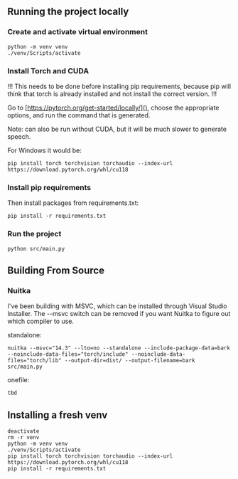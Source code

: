 ## Running the project locally
### Create and activate virtual environment
```
python -m venv venv
./venv/Scripts/activate
```

### Install Torch and CUDA
!!!
This needs to be done before installing pip requirements, because pip will think that torch is already installed and not install the correct version.
!!!

Go to [https://pytorch.org/get-started/locally/](), choose the appropriate options, and run the command that is generated.

Note: can also be run without CUDA, but it will be much slower to generate speech.

For Windows it would be:
```
pip install torch torchvision torchaudio --index-url https://download.pytorch.org/whl/cu118
```

### Install pip requirements
Then install packages from requirements.txt:
```
pip install -r requirements.txt
```

### Run the project
```
python src/main.py
```

## Building From Source
### Nuitka
I've been building with MSVC, which can be installed through Visual Studio Installer. The --msvc switch can be removed if you want Nuitka to figure out which compiler to use.

standalone:
```
nuitka --msvc="14.3" --lto=no --standalone --include-package-data=bark --noinclude-data-files="torch/include" --noinclude-data-files="torch/lib" --output-dir=dist/ --output-filename=bark src/main.py
```

onefile:
```
tbd
```

## Installing a fresh venv
```
deactivate
rm -r venv
python -m venv venv
./venv/Scripts/activate
pip install torch torchvision torchaudio --index-url https://download.pytorch.org/whl/cu118
pip install -r requirements.txt
```
